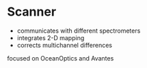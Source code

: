 # Scanner

- communicates with different spectrometers
- integrates 2-D mapping
- corrects multichannel differences

focused on OceanOptics and Avantes
